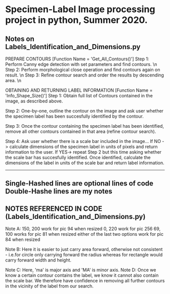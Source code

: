 
# Specimen-Label Image processing project in python, Summer 2020. 

## Notes on Labels_Identification_and_Dimensions.py
PREPARE CONTOURS [Function Name = 'Get_All_Contours()']
Step 1: Perform Canny edge detection with set parameters and find contours. \n
Step 2: Perform morphological close operation and find contours again on result. \n
Step 3: Refine contour search and order the results by descending area. \n

OBTAINING AND RETURNING LABEL INFORMATION [Function Name = 'Info_Shape_Size()']
Step 1: Obtain full list of Contours contained in the image, as described above.

Step 2: One-by-one, outline the contour on the image and ask user whether the
        specimen label has been succesfully identified by the contour.
        
Step 3: Once the contour containing the specimen label has been identified, 
        remove all other contours contained in that area (refine contour search).
        
Step 4: Ask user whether there is a scale bar included in the image...
        If NO -> calculate dimensions of the specimen label in units of pixels 
                 and return information to the user.
        If YES-> repeat Step 2 but this time asking whether the scale bar has
                 succesfully identified. Once identified, calculate the dimensions
                 of the label in units of the scale bar and return label 
                 information.
    
-------------------------------------------------------------------------------

Single-Hashed lines are optional lines of code
Double-Hashe lines are my notes
-------------------------------------------------------------------------------
## NOTES REFERENCED IN CODE (Labels_Identification_and_Dimensions.py)
Note A: 150, 200 work for pic 94 when resized 
        0, 220 work for pic 256
        69, 100 works for pic 81 when resized 
        either of the last two options work for pic 84 when resized
        
Note B: Here it is easier to just carry area forward, otherwise not consistent 
        - i.e.for circle only carrying forward the radius whereas for rectangle 
        would carry forward width and height.
        
Note C: Here, 'ma' is major axis and 'MA' is minor axis.
Note D: Once we know a certain contour contains the label, we know it cannot 
        also contain the scale bar. We therefore have confidence in removing 
        all further contours in the vicinity of the label from our search.
